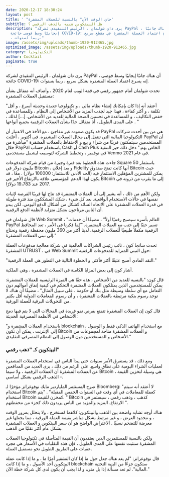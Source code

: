 ```yaml
---
date: 2020-12-17 18:30:24
layout: post
title: ' "حان الوقت الآن" بالنسبة للعملات المشفرة'
subtitle: هل البيتكوين شبيه بالذهب الرقمي ؟
description: "يرى دان شولمان ، الرئيس التنفيذي لشركة PayPal ، أن هناك جانبًا
  إيجابيًا وسط فوضى جائحة COVID-19: إنه يسرع اعتماد العملة المشفرة في مقطع سريع
  ، ربما لسنوات."
image: /assets/img/uploads/thumb-1920-912465.jpg
optimized_image: /assets/img/uploads/thumb-1920-912465.jpg
category: التكنولوجيا
author: Cocktail
paginate: true
---
```

يرى دان شولمان ، الرئيس التنفيذي لشركة PayPal ، أن هناك جانبًا إيجابيًا وسط فوضى جائحة COVID-19: إنه يسرع اعتماد العملة المشفرة بشكل سريع ، ربما بسنوات.

تحدث شولمان أمام جمهور رقمي في قمة الويب لعام 2020 ، وأضاف أنه متفائل بشأن مستقبل العملات المشفرة:

"أعتقد أنه إذا كان بإمكانك إنشاء نظام مالي ، و تكنولوجيا جديدة وحديثة أسرع ، و أقل تكلفة ، و أكثر كفاءة ، فهذا جيد لجذب المزيد من الأشخاص إلى النظام ، وللمساعدة في خفض التكاليف ، و للمساعدة في تحسين الصحة المالية للعديد من الأشخاص. \[...] لذلك ، على المدى الطويل ، أنا متفائل جدًا بشأن العملات الرقمية بجميع أنواعها . "

قد يكون صعوده غير مفاجئ ، مع الأخذ في الاعتبار أن PayPal هي من بين أحدث شركات التكنولوجيا المالية التي تنتقل إلى مجال العملات المشفرة. في أكتوبر ، أعلنت PayPal أن المستخدمين سيتمكنون قريبًا من شراء و بيع و الاحتفاظ بالعملات المشفرة "مباشرة من خلال PayPal باستخدام حساب Cash أو Cash Plus الخاص بهم." دخل ذلك حيز التنفيذ في نوفمبر ، وتخطط الشركة لتوسيعه ليشمل مستخدمي Venmo في عام 2021.

جاءت هذه الخطوة بعد فترة وجيزة من قيام شركة المدفوعات Square باستثمار 50 مليون دولار في Bitcoin ، و بعد إعلان Fidelity أنها كانت تفتح صندوق Bitcoin حيث يمكن للمشترين المؤهلين الاستثمار فيه (الحد الأدنى للاستثمار: 100000 دولار) . معًا ، قد يكون لهذا الدعم المؤسسي علاقة بالارتفاع الأخير في Bitcoin إلى ما يقرب من ذروته في 2017 عند 19،783 دولارًا. 

ولكن الأهم من ذلك ، أنه يشير إلى أن العملات المشفرة قد تتاح لها قريبًا الفرصة لإثبات نفسها في حالات الاستخدام الواقعية. بعد كل شيء ، شكك المشككون منذ فترة طويلة في قدرة العملات المشفرة على الاتجاه السائد كشكل من أشكال الدفع اليومي. لكن يبدو أن الناس مرتاحون بشكل متزايد لأنظمة الدفع الرقمية.

قال شولمان في Web Summit ، "العالم بأسره سيصبح رقميًا أولاً" ، مضيفًا أن خدمات PayPal تسير جنبًا إلى جنب مع العملات المشفرة. "كما فكرنا في الأمر ، تعد المحافظ الرقمية مكملاً طبيعيًا للعملات الرقمية. لدينا أكثر من 360 مليون محفظة رقمية ونحتاج إلى تبني العملات المشفرة."

تحدث سانجا كون ، نائب رئيس الشراكات العالمية في شركة معالجة مدفوعات العملة المشفرة UTRUST ، في Web Summit حول التبني المتزايد للمدفوعات الرقمية:

"النقد المادي أصبح عتيقًا أكثر فأكثر. و الخطوة التالية في التطور هي العملة الرقمية."

أشار كون إلى بعض المزايا الكامنة في العملات المشفرة ، وهي الملكية.

قال كون: "بالنسبة للعديد من الأشخاص ، هذه حقًا هي الميزة الرئيسية للعملات المشفرة: يمكن للمستخدمين الذين يمتلكون العملات المشفرة التحكم في كيفية إنفاق أموالهم دون التعامل مع أي سلطة وسيطة مثل بنك أو حكومة ، على سبيل المثال" ، مضيفًا أن هناك لا توجد رسوم بنكية مرتبطة بالعملات المشفرة ، و أن رسوم المعاملات الدولية أقل بكثير من التحويلات البرقية للعملة الورقية.

قال كون إن العملات المشفرة تتمتع بفرص نمو فريدة في المجالات التي لا يتم فيها دمج الأشخاص في الأنظمة المصرفية الحديثة:

"باستخدام العملات المشفرة و blockchain ، مع استخدام الهاتف الذكي فقط و الوصول إلى الإنترنت ، يمكن أن تكون Bitcoin و العملات المشفرة متاحة لمجموعات من الأشخاص و المستخدمين دون الوصول إلى النظام المصرفي التقليدي."

### البيتكوين كـ "ذهب رقمي"

ومع ذلك ، قد يستغرق الأمر سنوات حتى يبدأ الناس في استخدام العملات المشفرة لعمليات الشراء اليومية على نطاق واسع. على الرغم من ذلك ، يرى العديد من المدافعين عن العملات المشفرة أن العملات الرقمية ، ولا سيما Bitcoin ، هي وسيلة لتخزين القيمة - الذهب الرقمي بشكل أساسي.

صرح المستثمر الملياردير مايك نوفوغراتز مؤخرًا لـ Bloomberg: "لا أعتقد أنه سيتم استخدام Bitcoin كعملة للمعاملات في أي وقت في السنوات الخمس المقبلة" . "يتم استخدام Bitcoin كمخزن للقيمة. " Bitcoin كذهب ، وذهب رقمي ، سيستمر في الارتفاع. المزيد والمزيد من الناس يريدون ذلك كجزء من محفظتهم ".

هناك أوجه تشابه واضحة بين الذهب والبيتكوين: كلاهما مُستخرج ، ولا يتحلل بمرور الوقت ، و محدود العرض ، و غير مرتبط بشكل مباشر بقيمة العملة الورقية ، مما يجعلها غير معرضة للتضخم نسبيًا . الاعتراض الواضح هو أن سعر البيتكوين و العملات المشفرة بشكل عام أكثر تقلبًا من الذهب.

ولكن بالنسبة للمستثمرين الذين يعتقدون أن القيمة المتأصلة في تكنولوجيا العملات المشفرة ستثبت نفسها على المدى الطويل ، فإن هذه التقلبات في الأسعار هي مجرد عقبات على الطريق الطويل نحو مستقبل العملة.

قال نوفوغراتز: "لم يعد هناك جدل حول ما إذا كان التشفير أمرًا ما ، و ما إذا كانت عملة البيتكوين أحد الأصول ، و ما إذا كانت blockchain ستكون جزءًا من البنية التحتية المالية". لم تعد مسألة إذا بل متى، و لذا يجب أن يكون لدى كل شركة خطة الآن."